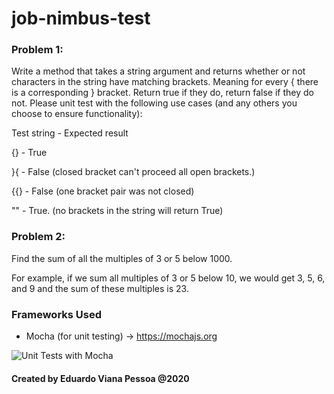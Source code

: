 # job-nimbus-test

### Problem 1:

Write a method that takes a string argument and returns whether or not characters in the string have matching brackets. Meaning for every { there is a corresponding } bracket. Return true if they do, return false if they do not. Please unit test with the following use cases (and any others you choose to ensure functionality):

Test string - Expected result

{} - True

}{ - False (closed bracket can't proceed all open brackets.)

{{} - False (one bracket pair was not closed)

"" - True. (no brackets in the string will return True)

### Problem 2:

Find the sum of all the multiples of 3 or 5 below 1000.

For example, if we sum all multiples of 3 or 5 below 10, we would get 3, 5, 6, and 9 and the sum of these multiples is 23.

### Frameworks Used 
- Mocha (for unit testing) -> https://mochajs.org

![Unit Tests with Mocha](https://i.imgur.com/WU7LSgU.png)

#### Created by Eduardo Viana Pessoa @2020
